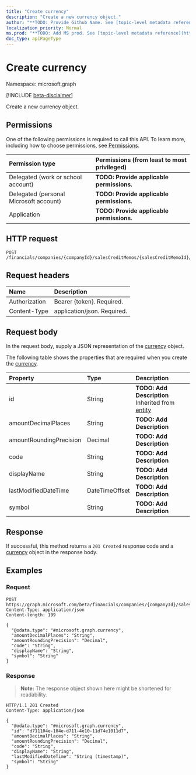 ```yaml
---
title: "Create currency"
description: "Create a new currency object."
author: "**TODO: Provide Github Name. See [topic-level metadata reference](https://msgo.azurewebsites.net/add/document/guidelines/metadata.html#topic-level-metadata)**"
localization_priority: Normal
ms.prod: "**TODO: Add MS prod. See [topic-level metadata reference](https://msgo.azurewebsites.net/add/document/guidelines/metadata.html#topic-level-metadata)**"
doc_type: apiPageType
---
```


# Create currency
Namespace: microsoft.graph

[!INCLUDE [beta-disclaimer](../../includes/beta-disclaimer.md)]

Create a new currency object.

## Permissions
One of the following permissions is required to call this API. To learn more, including how to choose permissions, see [Permissions](/graph/permissions-reference).

|Permission type|Permissions (from least to most privileged)|
|:---|:---|
|Delegated (work or school account)|**TODO: Provide applicable permissions.**|
|Delegated (personal Microsoft account)|**TODO: Provide applicable permissions.**|
|Application|**TODO: Provide applicable permissions.**|

## HTTP request

<!-- {
  "blockType": "ignored"
}
-->
``` http
POST /financials/companies/{companyId}/salesCreditMemos/{salesCreditMemoId}/currency
```

## Request headers
|Name|Description|
|:---|:---|
|Authorization|Bearer {token}. Required.|
|Content-Type|application/json. Required.|

## Request body
In the request body, supply a JSON representation of the [currency](../resources/currency.md) object.

The following table shows the properties that are required when you create the [currency](../resources/currency.md).

|Property|Type|Description|
|:---|:---|:---|
|id|String|**TODO: Add Description** Inherited from [entity](../resources/entity.md)|
|amountDecimalPlaces|String|**TODO: Add Description**|
|amountRoundingPrecision|Decimal|**TODO: Add Description**|
|code|String|**TODO: Add Description**|
|displayName|String|**TODO: Add Description**|
|lastModifiedDateTime|DateTimeOffset|**TODO: Add Description**|
|symbol|String|**TODO: Add Description**|



## Response

If successful, this method returns a `201 Created` response code and a [currency](../resources/currency.md) object in the response body.

## Examples

### Request
<!-- {
  "blockType": "request",
  "name": "create_currency_from_"
}
-->
``` http
POST https://graph.microsoft.com/beta/financials/companies/{companyId}/salesCreditMemos/{salesCreditMemoId}/currency
Content-Type: application/json
Content-length: 199

{
  "@odata.type": "#microsoft.graph.currency",
  "amountDecimalPlaces": "String",
  "amountRoundingPrecision": "Decimal",
  "code": "String",
  "displayName": "String",
  "symbol": "String"
}
```


### Response
>**Note:** The response object shown here might be shortened for readability.
<!-- {
  "blockType": "response",
  "truncated": true,
  "@odata.type": "microsoft.graph.currency"
}
-->
``` http
HTTP/1.1 201 Created
Content-Type: application/json

{
  "@odata.type": "#microsoft.graph.currency",
  "id": "d711104e-104e-d711-4e10-11d74e1011d7",
  "amountDecimalPlaces": "String",
  "amountRoundingPrecision": "Decimal",
  "code": "String",
  "displayName": "String",
  "lastModifiedDateTime": "String (timestamp)",
  "symbol": "String"
}
```

